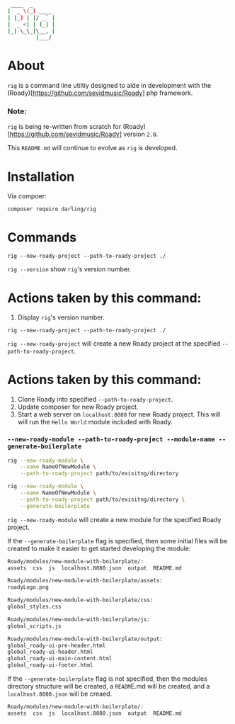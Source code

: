 ```bash
 ____  _
|  _ \(_) ____
| |_) | |/ _` |
|  _ <| | (_| |
|_| \_\_|\__, |
         |___/
```

# About

`rig` is a command line utiltiy designed to aide in development
with the (Roady)[https://github.com/sevidmusic/Roady] php
framework.

### Note:

`rig` is being re-written from scratch for (Roady)[https://github.com/sevidmusic/Roady]
version `2.0`.

This `README.md` will continue to evolve as `rig` is developed.

# Installation

Via compoer:

```
composer require darling/rig
```

# Commands

```
rig --new-roady-project --path-to-roady-project ./
```

`rig --version` show `rig`'s version number.

# Actions taken by this command:

1. Display `rig`'s version number.

```
rig --new-roady-project --path-to-roady-project ./
```

`rig --new-roady-project` will create a new Roady project at the
specified `--path-to-roady-project`.

# Actions taken by this command:

1. Clone Roady into specified `--path-to-roady-project`.
2. Update composer for new Roady project.
3. Start a web server on `localhost:8080` for new Roady project.
   This will will run the `Hello World` module included with Roady.

### `--new-roady-module --path-to-roady-project --module-name --generate-boilerplate`

```sh
rig --new-roady-module \
    --name NameOfNewModule \
    --path-to-roady-project path/to/exisitng/directory
```

```sh
rig --new-roady-module \
    --name NameOfNewModule \
    --path-to-roady-project path/to/exisitng/directory \
    --generate-boilerplate
```

`rig --new-roady-module` will create a new module for the specified
Roady project.

If the `--generate-boilerplate` flag is specified, then some initial
files will be created to make it easier to get started developing
the module:

```sh
Roady/modules/new-module-with-boilerplate/:
assets  css  js  localhost.8080.json  output  README.md

Roady/modules/new-module-with-boilerplate/assets:
roadyLogo.png

Roady/modules/new-module-with-boilerplate/css:
global_styles.css

Roady/modules/new-module-with-boilerplate/js:
global_scripts.js

Roady/modules/new-module-with-boilerplate/output:
global_roady-ui-pre-header.html
global_roady-ui-header.html
global_roady-ui-main-content.html
global_roady-ui-footer.html
```

If the `--generate-boilerplate` flag is not specified,
then the modules directory structure will be created,
a `READM`E.md will be created, and a `localhost.8080.json`
will be creaed.

```sh
Roady/modules/new-module-with-boilerplate/:
assets  css  js  localhost.8080.json  output  README.md
```
